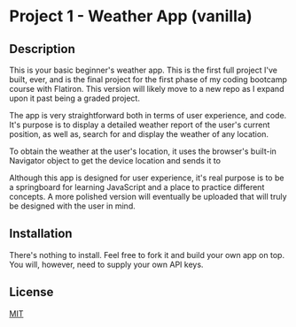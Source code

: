 # Project 1 - Weather App (vanilla)

## Description

This is your basic beginner's weather app. This is the first full project I've built, ever, and is the final project for the first phase of my coding bootcamp course with Flatiron. This version will likely move to a new repo as I expand upon it past being a graded project.

The app is very straightforward both in terms of user experience, and code. It's purpose is to display a detailed weather report of the user's current position, as well as, search for and display the weather of any location.

To obtain the weather at the user's location, it uses the browser's built-in Navigator object to get the device location and sends it to 

Although this app is designed for user experience, it's real purpose is to be a springboard for learning JavaScript and a place to practice different concepts. A more polished version will eventually be uploaded that will truly be designed with the user in mind.

## Installation

There's nothing to install. Feel free to fork it and build your own app on top. You will, however, need to supply your own API keys.

## License
[MIT](https://choosealicense.com/licenses/mit/)
